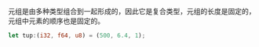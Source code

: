 
元组是由多种类型组合到一起形成的，因此它是复合类型，元组的长度是固定的，元组中元素的顺序也是固定的。


```rust
let tup:(i32, f64, u8) = (500, 6.4, 1);
```